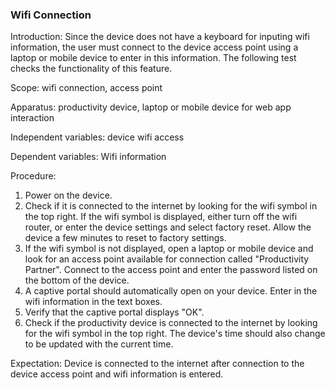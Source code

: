 ### Wifi Connection
Introduction: Since the device does not have a keyboard for inputing wifi information, the user must connect to the device access point using a laptop or mobile device to enter in this information. The following test checks the functionality of this feature.

Scope: wifi connection, access point 

Apparatus: productivity device, laptop or mobile device for web app interaction

Independent variables: device wifi access 

Dependent variables: Wifi information 

Procedure:

1. Power on the device.
2. Check if it is connected to the internet by looking for the wifi symbol in the top right. If the wifi symbol is displayed, either turn off the wifi router, or enter the device settings and select factory reset. Allow the device a few minutes to reset to factory settings.
3. If the wifi symbol is not displayed, open a laptop or mobile device and look for an access point available for connection called "Productivity Partner". Connect to the access point and enter the password listed on the bottom of the device.
4. A captive portal should automatically open on your device. Enter in the wifi information in the text boxes.
5. Verify that the captive portal displays "OK".
6. Check if the productivity device is connected to the internet by looking for the wifi symbol in the top right. The device's time should also change to be updated with the current time.

Expectation: Device is connected to the internet after connection to the device access point and wifi information is entered.
